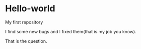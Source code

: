 # Hello-world
My first repository

I find some new bugs and I fixed them(that is my job you know).

That is the question.

